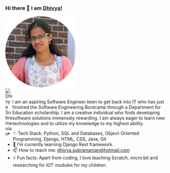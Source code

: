 ### Hi there 👋 I am [Dhivya!](https://dhivya-git.github.io/)
<picture>
   <img alt="Dhivya's picture" src="dhivya.png">
</picture>

<br/>

<a href="https://www.linkedin.com/in/dhivya-subramanian-155a31257/">
  <img align="left" alt="Dhivya Subramanian" width="22px" src="https://cdn.jsdelivr.net/npm/simple-icons@v3/icons/linkedin.svg" />
</a>

<br/>
<br/>
I am an aspiring Software Engineer keen to get back into IT who has just finished the Software Engineering Bootcamp through a Department for Education scholarship. I am a creative individual who finds developing software solutions immensely rewarding. I am always eager to learn new technologies and to utilize my knowledge to my highest ability.

- ✨ Tech Stack: Python, SQL and Databases, Object-Oriented Programming, Django, HTML, CSS, Java, Git
- 🌱 I’m currently learning Django Rest framework.
- 📫 How to reach me: dhivya.subramanian@hotmail.com
- ⚡ Fun facts: Apart from coding, I love teaching Scratch, micro:bit and researching for IOT modules for my children.
